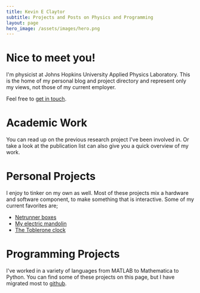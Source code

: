 ```yaml
---
title: Kevin E Claytor
subtitle: Projects and Posts on Physics and Programming
layout: page
hero_image: /assets/images/hero.png
---
```


# Nice to meet you!

I'm physicist at Johns Hopkins University Applied Physics Laboratory.
This is the home of my personal blog and project directory and represent only my views, not those of my current employer.

Feel free to [get in touch](/contact/).

# Academic Work

You can read up on the previous research project I've been involved in.
Or take a look at the publication list can also give you a quick overview of my work.

# Personal Projects

I enjoy to tinker on my own as well.
Most of these projects mix a hardware and software component, to make something that is interactive.
Some of my current favorites are;
- [Netrunner boxes](/2022/11/11/netrunner-boxes)
- [My electric mandolin](/2015/08/15/emando/)
- [The Toblerone clock](/2013/05/22/toblerone/)

# Programming Projects

I've worked in a variety of languages from MATLAB to Mathematica to Python.
You can find some of these projects on this page, but I have migrated most to [github](https://github.com/KEClaytor/).
